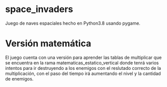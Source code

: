 # space_invaders
Juego de naves espaciales hecho en Python3.8 usando pygame.
# Versión matemática
El juego cuenta con una versión para aprender las tablas de multiplicar que se encuentra en la rama matematicas_estatico_vertical donde tenrá varios intentos para ir destruyendo a los enemigos con el reslutado correcto de la multiplicación, con el paso del tiempo irá aumentando el nivel y la cantidad de enemigos.


